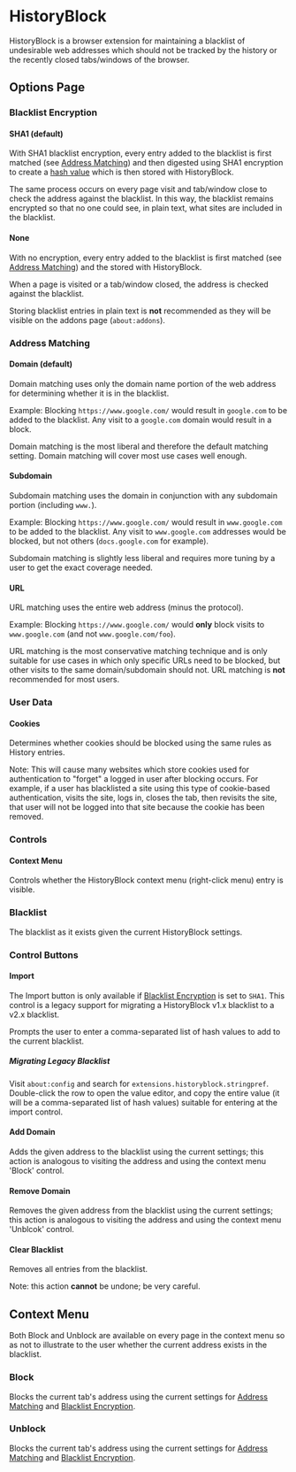 # HistoryBlock

HistoryBlock is a browser extension for maintaining a blacklist of undesirable web addresses which should not be tracked by the history or the recently closed tabs/windows of the browser.

## Options Page

### Blacklist Encryption

#### SHA1 (default)

With SHA1 blacklist encryption, every entry added to the blacklist is first matched (see [Address Matching](#address-matching)) and then digested using SHA1 encryption to create a [hash value](https://en.wikipedia.org/wiki/Hash_function) which is then stored with HistoryBlock.

The same process occurs on every page visit and tab/window close to check the address against the blacklist. In this way, the blacklist remains encrypted so that no one could see, in plain text, what sites are included in the blacklist.

#### None

With no encryption, every entry added to the blacklist is first matched (see [Address Matching](#address-matching)) and the stored with HistoryBlock.

When a page is visited or a tab/window closed, the address is checked against the blacklist.

Storing blacklist entries in plain text is **not** recommended as they will be visible on the addons page (`about:addons`).

### Address Matching

#### Domain (default)

Domain matching uses only the domain name portion of the web address for determining whether it is in the blacklist.

Example: Blocking `https://www.google.com/` would result in `google.com` to be added to the blacklist. Any visit to a `google.com` domain would result in a block.

Domain matching is the most liberal and therefore the default matching setting. Domain matching will cover most use cases well enough.

#### Subdomain

Subdomain matching uses the domain in conjunction with any subdomain portion (including `www.`).

Example: Blocking `https://www.google.com/` would result in `www.google.com` to be added to the blacklist. Any visit to `www.google.com` addresses would be blocked, but not others (`docs.google.com` for example).

Subdomain matching is slightly less liberal and requires more tuning by a user to get the exact coverage needed.

#### URL

URL matching uses the entire web address (minus the protocol).

Example: Blocking `https://www.google.com/` would **only** block visits to `www.google.com` (and not `www.google.com/foo`).

URL matching is the most conservative matching technique and is only suitable for use cases in which only specific URLs need to be blocked, but other visits to the same domain/subdomain should not. URL matching is **not** recommended for most users.

### User Data

#### Cookies

Determines whether cookies should be blocked using the same rules as History entries.

Note: This will cause many websites which store cookies used for authentication to "forget" a logged in user after blocking occurs. For example, if a user has blacklisted a site using this type of cookie-based authentication, visits the site, logs in, closes the tab, then revisits the site, that user will not be logged into that site because the cookie has been removed.

### Controls

#### Context Menu

Controls whether the HistoryBlock context menu (right-click menu) entry is visible.

### Blacklist

The blacklist as it exists given the current HistoryBlock settings.

### Control Buttons

#### Import

The Import button is only available if [Blacklist Encryption](#blacklist-encryption) is set to `SHA1`. This control is a legacy support for migrating a HistoryBlock v1.x blacklist to a v2.x blacklist.

Prompts the user to enter a comma-separated list of hash values to add to the current blacklist.

##### Migrating Legacy Blacklist

Visit `about:config` and search for `extensions.historyblock.stringpref`. Double-click the row to open the value editor, and copy the entire value (it will be a comma-separated list of hash values) suitable for entering at the import control.

#### Add Domain

Adds the given address to the blacklist using the current settings; this action is analogous to visiting the address and using the context menu 'Block' control.

#### Remove Domain

Removes the given address from the blacklist using the current settings; this action is analogous to visiting the address and using the context menu 'Unblcok' control.

#### Clear Blacklist

Removes all entries from the blacklist.

Note: this action **cannot** be undone; be very careful.

## Context Menu

Both Block and Unblock are available on every page in the context menu so as not to illustrate to the user whether the current address exists in the blacklist.

### Block

Blocks the current tab's address using the current settings for [Address Matching](#address-matching) and [Blacklist Encryption](#blacklist-encryption).

### Unblock

Blocks the current tab's address using the current settings for [Address Matching](#address-matching) and [Blacklist Encryption](#blacklist-encryption).